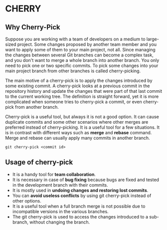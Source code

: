# CHERRY

## Why Cherry-Pick

Suppose you are working with a team of developers on a medium to large-sized project. Some changes proposed by another team member and you want to apply some of them to your main project, not all. Since managing the changes between several Git branches can become a complex task, and you don't want to merge a whole branch into another branch. You only need to pick one or two specific commits. To pick some changes into your main project branch from other branches is called cherry-picking.

The main motive of a cherry-pick is to apply the changes introduced by some existing commit. A cherry-pick looks at a previous commit in the repository history and update the changes that were part of that last commit to the current working tree. The definition is straight forward, yet it is more complicated when someone tries to cherry-pick a commit, or even cherry-pick from another branch.

Cherry-pick is a useful tool, but always it is not a good option. It can cause duplicate commits and some other scenarios where other merges are preferred instead of cherry-picking. It is a useful tool for a few situations. It is in contrast with different ways such as **merge** and **rebase** command. Merge and rebase can usually apply many commits in another branch.

```git
git cherry-pick <commit id>
```

## Usage of cherry-pick

- It is a handy tool for **team collaboration**.
- It is necessary in case of **bug fixing** because bugs are fixed and tested in the development branch with their commits.
- It is mostly used in **undoing changes and restoring lost commits**.
- You can **avoid useless conflicts** by using git cherry-pick instead of other options.
- It is a useful tool when a full branch merge is not possible due to incompatible versions in the various branches.
- The git cherry-pick is used to access the changes introduced to a sub-branch, without changing the branch.
